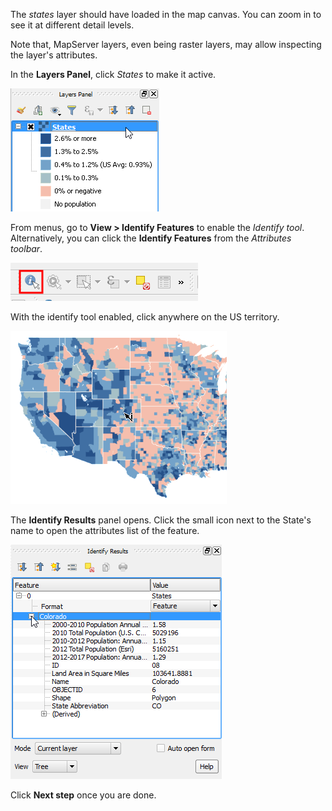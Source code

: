 The *states* layer should have loaded in the map canvas. You can zoom in
to see it at different detail levels.

Note that, MapServer layers, even being raster layers, may allow
inspecting the layer's attributes.

In the **Layers Panel**, click *States* to make it active.

![make_layer_active.png](make_layer_active.png)

From menus, go to **View > Identify Features** to enable the *Identify tool*.
Alternatively, you can click the **Identify Features** from the
*Attributes toolbar*.

![click_identify_tool.png](click_identify_tool.png)

With the identify tool enabled, click anywhere on the US territory.

![click_map_canvas.png](click_map_canvas.png)

The **Identify Results** panel opens. Click the small icon next
to the State's name to open the attributes list of the feature.

![identify_results.png](identify_results.png)

Click **Next step** once you are done.